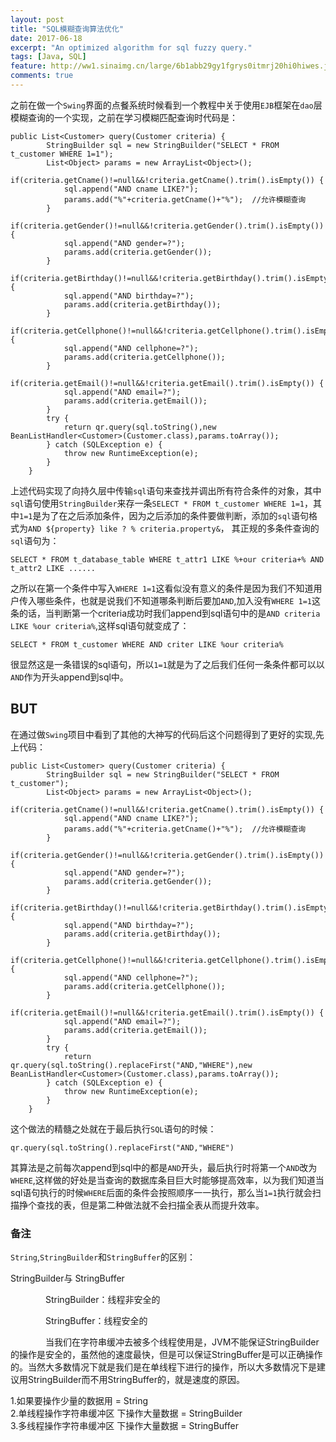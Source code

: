```yaml
---
layout: post
title: "SQL模糊查询算法优化"
date: 2017-06-18
excerpt: "An optimized algorithm for sql fuzzy query."
tags: [Java, SQL]
feature: http://ww1.sinaimg.cn/large/6b1abb29gy1fgrys0itmrj20hi0hiwes.jpg
comments: true
---
```


之前在做一个`Swing`界面的点餐系统时候看到一个教程中关于使用`EJB`框架在`dao`层模糊查询的一个实现，之前在学习模糊匹配查询时代码是：

```
public List<Customer> query(Customer criteria) {
		StringBuilder sql = new StringBuilder("SELECT * FROM t_customer WHERE 1=1");
		List<Object> params = new ArrayList<Object>();
		if(criteria.getCname()!=null&&!criteria.getCname().trim().isEmpty()) {
			sql.append("AND cname LIKE?");
			params.add("%"+criteria.getCname()+"%");  //允许模糊查询
		}
		if(criteria.getGender()!=null&&!criteria.getGender().trim().isEmpty()) {
			sql.append("AND gender=?");
			params.add(criteria.getGender());
		}
		if(criteria.getBirthday()!=null&&!criteria.getBirthday().trim().isEmpty()) {
			sql.append("AND birthday=?");
			params.add(criteria.getBirthday());
		}
		if(criteria.getCellphone()!=null&&!criteria.getCellphone().trim().isEmpty()) {
			sql.append("AND cellphone=?");
			params.add(criteria.getCellphone());
		}
		if(criteria.getEmail()!=null&&!criteria.getEmail().trim().isEmpty()) {
			sql.append("AND email=?");
			params.add(criteria.getEmail());
		}
		try {
			return qr.query(sql.toString(),new BeanListHandler<Customer>(Customer.class),params.toArray());
		} catch (SQLException e) {
			throw new RuntimeException(e);
		}
	}
```

上述代码实现了向持久层中传输`sql`语句来查找并调出所有符合条件的对象，其中`sql`语句使用`StringBuilder`来存一条`SELECT * FROM t_customer WHERE 1=1`，其中`1=1`是为了在之后添加条件，因为之后添加的条件要做判断，添加的`sql`语句格式为`AND ${property} like ? % criteria.property&`， 其正规的多条件查询的`sql`语句为：

```
SELECT * FROM t_database_table WHERE t_attr1 LIKE %+our criteria+% AND t_attr2 LIKE ......
```

之所以在第一个条件中写入`WHERE 1=1`这看似没有意义的条件是因为我们不知道用户传入哪些条件，也就是说我们不知道哪条判断后要加`AND`,加入没有`WHERE 1=1`这条的话，当判断第一个criteria成功时我们append到sql语句中的是`AND criteria LIKE %our criteria%`,这样sql语句就变成了：

```
SELECT * FROM t_customer WHERE AND criter LIKE %our criteria%
```

很显然这是一条错误的sql语句，所以`1=1`就是为了之后我们任何一条条件都可以以`AND`作为开头append到sql中。
## BUT
在通过做`Swing`项目中看到了其他的大神写的代码后这个问题得到了更好的实现,先上代码：

```
public List<Customer> query(Customer criteria) {
		StringBuilder sql = new StringBuilder("SELECT * FROM t_customer");
		List<Object> params = new ArrayList<Object>();
		if(criteria.getCname()!=null&&!criteria.getCname().trim().isEmpty()) {
			sql.append("AND cname LIKE?");
			params.add("%"+criteria.getCname()+"%");  //允许模糊查询
		}
		if(criteria.getGender()!=null&&!criteria.getGender().trim().isEmpty()) {
			sql.append("AND gender=?");
			params.add(criteria.getGender());
		}
		if(criteria.getBirthday()!=null&&!criteria.getBirthday().trim().isEmpty()) {
			sql.append("AND birthday=?");
			params.add(criteria.getBirthday());
		}
		if(criteria.getCellphone()!=null&&!criteria.getCellphone().trim().isEmpty()) {
			sql.append("AND cellphone=?");
			params.add(criteria.getCellphone());
		}
		if(criteria.getEmail()!=null&&!criteria.getEmail().trim().isEmpty()) {
			sql.append("AND email=?");
			params.add(criteria.getEmail());
		}
		try {
			return qr.query(sql.toString().replaceFirst("AND,"WHERE"),new BeanListHandler<Customer>(Customer.class),params.toArray());
		} catch (SQLException e) {
			throw new RuntimeException(e);
		}
	}

```

这个做法的精髓之处就在于最后执行`SQL`语句的时候：

```
qr.query(sql.toString().replaceFirst("AND,"WHERE")
```

其算法是之前每次append到sql中的都是`AND`开头，最后执行时将第一个`AND`改为`WHERE`,这样做的好处是当查询的数据库条目巨大时能够提高效率，以为我们知道当sql语句执行的时候`WHERE`后面的条件会按照顺序一一执行，那么当`1=1`执行就会扫描挣个查找的表，但是第二种做法就不会扫描全表从而提升效率。

### 备注
`String`,`StringBuilder`和`StringBuffer`的区别：</br>

StringBuilder与 StringBuffer

　　　　StringBuilder：线程非安全的

　　　　StringBuffer：线程安全的

　　　　当我们在字符串缓冲去被多个线程使用是，JVM不能保证StringBuilder的操作是安全的，虽然他的速度最快，但是可以保证StringBuffer是可以正确操作的。当然大多数情况下就是我们是在单线程下进行的操作，所以大多数情况下是建议用StringBuilder而不用StringBuffer的，就是速度的原因。

1.如果要操作少量的数据用 = String </br>
2.单线程操作字符串缓冲区 下操作大量数据 = StringBuilder</br>
3.多线程操作字符串缓冲区 下操作大量数据 = StringBuffer</br>
